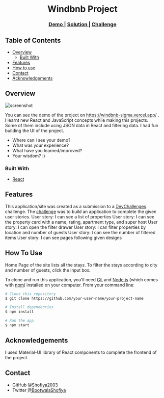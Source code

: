 <!-- Please update value in the {}  -->

<h1 align="center">Windbnb Project</h1>



<div align="center">
  <h3>
    <a href="https://https://windbnb-sigma.vercel.app/">
      Demo
    </a>
    <span> | </span>
    <a href="https://https://github.com/Shofiya2003/windbnb">
      Solution
    </a>
    <span> | </span>
    <a href="https://devchallenges.io/challenges/3JFYedSOZqAxYuOCNmYD">
      Challenge
    </a>
  </h3>
</div>

<!-- TABLE OF CONTENTS -->

## Table of Contents

- [Overview](#overview)
  - [Built With](#built-with)
- [Features](#features)
- [How to use](#how-to-use)
- [Contact](#contact)
- [Acknowledgements](#acknowledgements)

<!-- OVERVIEW -->

## Overview

![screenshot](blob:https://vercel.com/5016eb32-e814-4bbc-918d-a0b93a20baa3)

You can see the demo of the project on https://windbnb-sigma.vercel.app/ . I learnt new React and JavaScript concepts while making this projects. Some of them include using JSON data in React and filtering data.
I had fun building the UI of the project. 

- Where can I see your demo?
- What was your experience?
- What have you learned/improved?
- Your wisdom? :)

### Built With

<!-- This section should list any major frameworks that you built your project using. Here are a few examples.-->

- [React](https://reactjs.org/)


## Features

<!-- List the features of your application or follow the template. Don't share the figma file here :) -->

This application/site was created as a submission to a [DevChallenges](https://devchallenges.io/challenges) challenge. The [challenge](https://devchallenges.io/challenges/3JFYedSOZqAxYuOCNmYD) was to build an application to complete the given user stories.
User story: I can see a list of properties
User story: I can see the property card with a name, rating, apartment type, and super host
User story: I can open the filter drawer
User story: I can filter properties by location and number of guests
User story: I can see the number of filtered items
User story: I can see pages following given designs


## How To Use
Home Page of the site lists all the stays. To filter the stays according to city and number of guests, click the input box.
<!-- Example: -->

To clone and run this application, you'll need [Git](https://git-scm.com) and [Node.js](https://nodejs.org/en/download/) (which comes with [npm](http://npmjs.com)) installed on your computer. From your command line:

```bash
# Clone this repository
$ git clone https://github.com/your-user-name/your-project-name

# Install dependencies
$ npm install

# Run the app
$ npm start
```

## Acknowledgements

I used Material-UI library of React components to complete the frontend of the project.
## Contact

- GitHub [@Shofiya2003](https://github.com/Shofiya2003)
- Twitter [@BootwalaShofiya](https://twitter.com/BootwalaShofiya)
